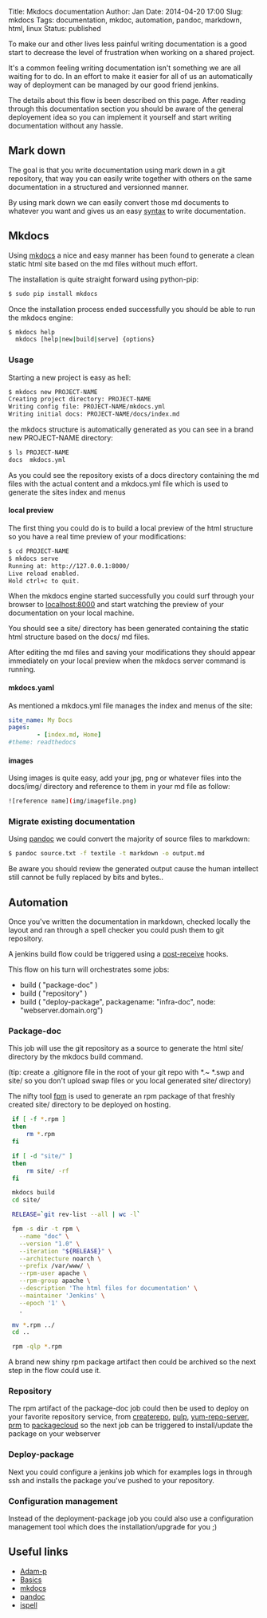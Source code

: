 Title:       Mkdocs documentation
Author:      Jan
Date: 	     2014-04-20 17:00
Slug:	     mkdocs
Tags:	     documentation, mkdoc, automation, pandoc, markdown, html, linux
Status:	     published

To make our and other lives less painful writing documentation is a good start to decrease the level of frustration when working on a shared project.

It's a common feeling writing documentation isn't something we are all waiting for to do. In an effort to make it easier for all of us an automatically way of deployment can be managed by our good friend jenkins.

The details about this flow is been described on this page. After reading through this documentation section you should be aware of the general deployement idea so you can implement it yourself and start writing documentation without any hassle.

## Mark down

The goal is that you write documentation using mark down in a git repository, that way you can easily write together with others on the same documentation in a structured and versionned manner.

By using mark down we can easily convert those md documents to whatever you want and gives us an easy [syntax](https://github.com/adam-p/markdown-here/wiki/Markdown-Cheatsheet) to write documentation.

## Mkdocs

Using [mkdocs](http://mkdocs.org) a nice and easy manner has been found to generate a clean static html site based on the md files without much effort.

The installation is quite straight forward using python-pip:

```bash
$ sudo pip install mkdocs
```

Once the installation process ended successfully you should be able to run the mkdocs engine:

```bash
$ mkdocs help
  mkdocs [help|new|build|serve] {options}
```

### Usage

Starting a new project is easy as hell:

```bash
$ mkdocs new PROJECT-NAME
Creating project directory: PROJECT-NAME
Writing config file: PROJECT-NAME/mkdocs.yml
Writing initial docs: PROJECT-NAME/docs/index.md
```

the mkdocs structure is automatically generated as you can see in a brand new PROJECT-NAME directory:

```bash
$ ls PROJECT-NAME
docs  mkdocs.yml
```

As you could see the repository exists of a docs directory containing the md files with the actual content and a mkdocs.yml file which is used to generate the sites index and menus

#### local preview

The first thing you could do is to build a local preview of the html structure so you have a real time preview of your modifications:

```bash
$ cd PROJECT-NAME
$ mkdocs serve
Running at: http://127.0.0.1:8000/
Live reload enabled.
Hold ctrl+c to quit.
```

When the mkdocs engine started successfully you could surf through your browser to [localhost:8000](http://localhost:8000) and start watching the preview of your documentation on your local machine.

You should see a site/ directory has been generated containing the static html structure based on the docs/ md files.

After editing the md files and saving your modifications they should appear immediately on your local preview when the mkdocs server command is running.

#### mkdocs.yaml

As mentioned a mkdocs.yml file manages the index and menus of the site:

```yaml
site_name: My Docs
pages:
        - [index.md, Home]
#theme: readthedocs
```

#### images

Using images is quite easy, add your jpg, png or whatever files into the docs/img/ directory and reference to them in your md file as follow:

```bash
![reference name](img/imagefile.png)
```

### Migrate existing documentation

Using [pandoc](http://johnmacfarlane.net/pandoc/) we could convert the majority of source files to markdown:

```bash
$ pandoc source.txt -f textile -t markdown -o output.md
```

Be aware you should review the generated output cause the human intellect still cannot be fully replaced by bits and bytes..

## Automation

Once you've written the documentation in markdown, checked locally the layout and ran through a spell checker you could push them to git repository.

A jenkins build flow could be triggered using a [post-receive](http://git-scm.com/book/en/Customizing-Git-Git-Hooks) hooks.

This flow on his turn will orchestrates some jobs:

* build ( "package-doc" )
* build ( "repository" )
* build ( "deploy-package",  packagename: "infra-doc", node: "webserver.domain.org")

### Package-doc

This job will use the git repository as a source to generate the html site/ directory by the mkdocs build command.

(tip: create a .gitignore file in the root of your git repo with *.~ *.swp and site/ so you don't upload swap files or you local generated site/ directory)

The nifty tool [fpm](https://github.com/jordansissel/fpm) is used to generate an rpm package of that freshly created site/ directory to be deployed on hosting.

```bash
 if [ -f *.rpm ]
 then
     rm *.rpm
 fi

 if [ -d "site/" ]
 then
     rm site/ -rf
 fi

 mkdocs build
 cd site/

 RELEASE=`git rev-list --all | wc -l`

 fpm -s dir -t rpm \
   --name "doc" \
   --version "1.0" \
   --iteration "${RELEASE}" \
   --architecture noarch \
   --prefix /var/www/ \
   --rpm-user apache \
   --rpm-group apache \
   --description 'The html files for documentation' \
   --maintainer 'Jenkins' \
   --epoch '1' \
   .

 mv *.rpm ../
 cd ..

 rpm -qlp *.rpm

```

A brand new shiny rpm package artifact then could be archived so the next step in the flow could use it.

### Repository

The rpm artifact of the package-doc job could then be used to deploy on your favorite repository service, from [createrepo](http://createrepo.baseurl.org/), [pulp](http://pulpproject.org), [yum-repo-server](https://github.com/immobilienscout24/yum-repo-server), [prm](https://github.com/dnbert/prm) to [packagecloud](http://packagecloud.io) so the next job can be triggered to install/update the package on your webserver

### Deploy-package

Next you could configure a jenkins job which for examples logs in through ssh and installs the package you've pushed to your repository.

### Configuration management

Instead of the deployment-package job you could also use a configuration management tool which does the installation/upgrade for you ;)

## Useful links
* [Adam-p](https://github.com/adam-p/markdown-here/wiki/Markdown-Cheatsheet)
* [Basics](https://help.github.com/articles/markdown-basics)
* [mkdocs](http://mkdocs.org)
* [pandoc](http://johnmacfarlane.net/pandoc/)
* [ispell](http://www.gnu.org/software/ispell/ispell.html)
